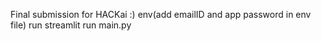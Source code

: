 Final submission for HACKai :)
env(add emailID and app password in env file)
run streamlit
run main.py 


